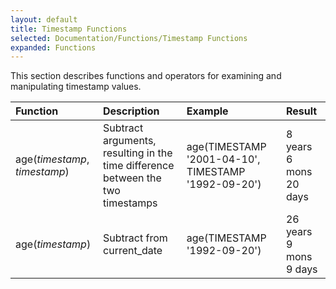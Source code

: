 ```yaml
---
layout: default
title: Timestamp Functions
selected: Documentation/Functions/Timestamp Functions
expanded: Functions
---
```

This section describes functions and operators for examining and manipulating timestamp values.

| Function | Description | Example | Result |
|:---|:---|:---|:---|
| age(*timestamp*, *timestamp*) | Subtract arguments, resulting in the time difference between the two timestamps | age(TIMESTAMP '2001-04-10', TIMESTAMP '1992-09-20') | 8 years 6 mons 20 days |
| age(*timestamp*) | Subtract from current_date | age(TIMESTAMP '1992-09-20') | 26 years 9 mons 9 days |
